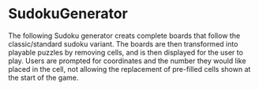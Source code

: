 # SudokuGenerator

The following Sudoku generator creats complete boards that follow the classic/standard sudoku variant. The boards are then transformed into playable puzzles by removing cells, and is then displayed for the user to play. Users are prompted for coordinates and the number they would like placed in the cell, not allowing the replacement of pre-filled cells shown at the start of the game. 
